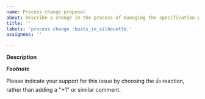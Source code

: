```yaml
---
name: Process change proposal
about: Describe a change in the process of managing the specification project.
title: ''
labels: 'process change :busts_in_silhouette:'
assignees: ''

---
```


**Description**

<!-- please describe the proposed process change here -->

***Footnote***

Please indicate your support for this issue by choosing the :+1: reaction, rather than adding a "+1" or similar comment.
